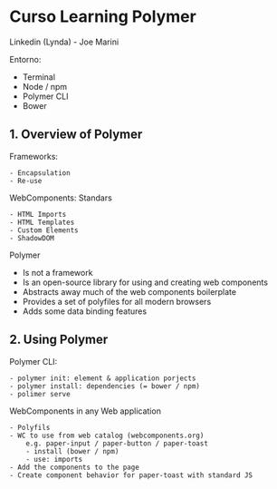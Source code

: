 # Curso Learning Polymer #

Linkedin (Lynda) - Joe Marini

Entorno:
- Terminal
- Node / npm
- Polymer CLI
- Bower

## 1. Overview of Polymer ##

Frameworks:

    - Encapsulation
    - Re-use

WebComponents: Standars

    - HTML Imports
    - HTML Templates
    - Custom Elements
    - ShadowDOM

Polymer

- Is not a framework
- Is an open-source library for using and creating web components
- Abstracts away much of the web components boilerplate
- Provides a set of polyfiles for all modern browsers
- Adds some data binding features

## 2. Using Polymer ##

Polymer CLI:

    - polymer init: element & application porjects
    - polymer install: dependencies (= bower / npm)
    - polimer serve

WebComponents in any Web application

    - Polyfils
    - WC to use from web catalog (webcomponents.org)
        e.g. paper-input / paper-button / paper-toast
        - install (bower / npm)
        - use: imports
    - Add the components to the page
    - Create component behavior for paper-toast with standard JS
